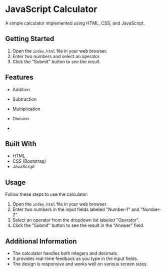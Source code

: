 # JavaScript Calculator

A simple calculator implemented using HTML, CSS, and JavaScript.

## Getting Started

1. Open the `index.html` file in your web browser.
2. Enter two numbers and select an operator.
3. Click the "Submit" button to see the result.

## Features

- Addition
- Subtraction
- Multiplication
- Division

- 
## Built With

- HTML
- CSS (Bootstrap)
- JavaScript

## Usage

Follow these steps to use the calculator:

1. Open the `index.html` file in your web browser.
2. Enter two numbers in the input fields labeled "Number-1" and "Number-2".
3. Select an operator from the dropdown list labeled "Operator".
4. Click the "Submit" button to see the result in the "Answer" field.

## Additional Information

- The calculator handles both integers and decimals.
- It provides real-time feedback as you type in the input fields.
- The design is responsive and works well on various screen sizes.

